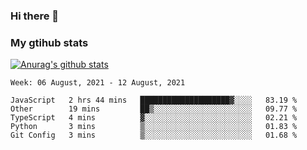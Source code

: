 ### Hi there 👋

### My gtihub stats

[![Anurag's github stats](https://github-readme-stats.vercel.app/api?username=gaozhidong)](https://github.com/gaozhidong/github-readme-stats)

<!--START_SECTION:waka-->
```text
Week: 06 August, 2021 - 12 August, 2021

JavaScript   2 hrs 44 mins   ████████████████████▓░░░░   83.19 % 
Other        19 mins         ██▒░░░░░░░░░░░░░░░░░░░░░░   09.77 % 
TypeScript   4 mins          ▓░░░░░░░░░░░░░░░░░░░░░░░░   02.21 % 
Python       3 mins          ▒░░░░░░░░░░░░░░░░░░░░░░░░   01.83 % 
Git Config   3 mins          ▒░░░░░░░░░░░░░░░░░░░░░░░░   01.68 % 
```
<!--END_SECTION:waka-->